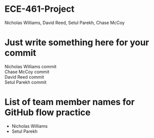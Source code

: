 # ECE-461-Project
Nicholas Williams, David Reed, Setul Parekh, Chase McCoy

# Just write something here for your commit
Nicholas Williams commit \
Chase McCoy commit \
David Reed commit \
Setul Parekh commit

# List of team member names for GitHub flow practice
- Nicholas Williams
- Setul Parekh